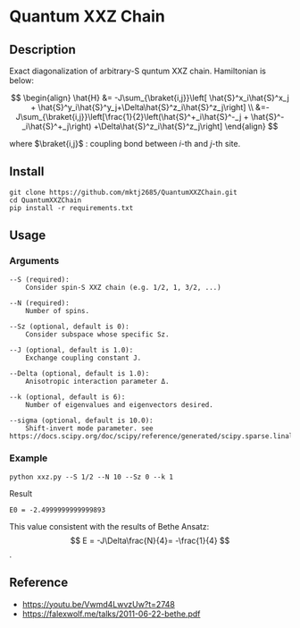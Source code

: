 # Quantum XXZ Chain

## Description

Exact diagonalization of arbitrary-S quntum XXZ chain. Hamiltonian is below:

$$
\begin{align}
    \hat{H} &= -J\sum_{\braket{i,j}}\left[ \hat{S}^x_i\hat{S}^x_j + \hat{S}^y_i\hat{S}^y_j+\Delta\hat{S}^z_i\hat{S}^z_j\right] \\
    &=-J\sum_{\braket{i,j}}\left[\frac{1}{2}\left(\hat{S}^+_i\hat{S}^-_j + \hat{S}^-_i\hat{S}^+_j\right) +\Delta\hat{S}^z_i\hat{S}^z_j\right]
\end{align}
$$

where $\braket{i,j}$ : coupling bond between $i$-th and $j$-th site.

## Install

```
git clone https://github.com/mktj2685/QuantumXXZChain.git
cd QuantumXXZChain
pip install -r requirements.txt
```

## Usage

### Arguments

```
--S (required): 
    Consider spin-S XXZ chain (e.g. 1/2, 1, 3/2, ...)

--N (required):
    Number of spins.

--Sz (optional, default is 0):
    Consider subspace whose specific Sz.

--J (optional, default is 1.0):
    Exchange coupling constant J.

--Delta (optional, default is 1.0):
    Anisotropic interaction parameter Δ.

--k (optional, default is 6):
    Number of eigenvalues and eigenvectors desired.

--sigma (optional, default is 10.0):
    Shift-invert mode parameter. see https://docs.scipy.org/doc/scipy/reference/generated/scipy.sparse.linalg.eigsh.html#scipy.sparse.linalg.eigsh
```

### Example

```
python xxz.py --S 1/2 --N 10 --Sz 0 --k 1
```

Result
```
E0 = -2.4999999999999893
```

This value consistent with the results of Bethe Ansatz:
$$
E = -J\Delta\frac{N}{4}= -\frac{1}{4}
$$. 



## Reference

- https://youtu.be/Vwmd4LwvzUw?t=2748
- https://falexwolf.me/talks/2011-06-22-bethe.pdf
